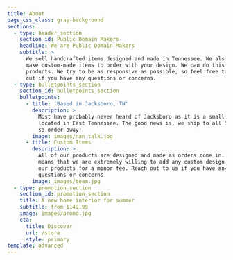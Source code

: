```yaml
---
title: About
page_css_class: gray-background
sections:
  - type: header_section
    section_id: Public Domain Makers
    headline: We are Public Domain Makers
    subtitle: >
      We sell handcrafted items designed and made in Tennessee. We also also
      make custom-made items to order with your design. We can do this on any
      products. We try to be as responsive as possible, so feel free to reach
      out if you have any questions or concerns.
  - type: bulletpoints_section
    section_id: bulletpoints_section
    bulletpoints:
      - title: 'Based in Jacksboro, TN'
        description: >
          Most have probably never heard of Jacksboro as it is a small community
          located in East Tennessee. The good news is, we ship to all 50 states,
          so order away!
        image: images/nan_talk.jpg
      - title: Custom Items
        description: >
          All of our products are designed and made as orders come in. This
          means that we are extremely willing to add any custom design to all of
          our products for a minor fee. Reach out to us if you have any
          questions or concerns
        image: images/team.jpg
  - type: promotion_section
    section_id: promotion_section
    title: A new home interior for summer
    subtitle: from $149.99
    image: images/promo.jpg
    cta:
      title: Discover
      url: /store
      style: primary
template: advanced
---
```

